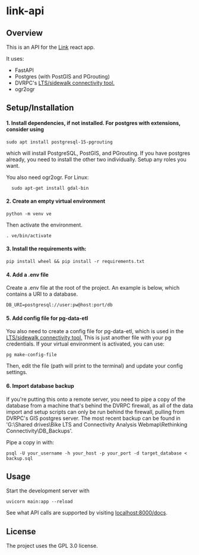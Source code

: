 # link-api

## Overview
This is an API for the [Link](https://github.com/dvrpc/link) react app. 

It uses: 
* FastAPI
* Postgres (with PostGIS and PGrouting)
* DVRPC's [LTS/sidewalk connectivity tool.](https://github.com/dvrpc/LTS_island_connectivity) 
* ogr2ogr
 

## Setup/Installation

#### 1. Install dependencies, if not installed. For postgres with extensions, consider using
```shell
sudo apt install postgresql-15-pgrouting
```
which will install PostgreSQL, PostGIS, and PGrouting. If you have postgres already, you need to install the other two individually. Setup any roles you want.

You also need ogr2ogr. For Linux:
```shell
  sudo apt-get install gdal-bin
```

#### 2. Create an empty virtual environment
```shell
python -m venv ve
```
Then activate the environment. 
```shell
. ve/bin/activate
```

#### 3. Install the requirements with:
```shell 
pip install wheel && pip install -r requirements.txt
```

#### 4. Add a .env file 
Create a .env file at the root of the project. An example is below, which contains a URI to a database.
```
DB_URI=postgresql://user:pw@host:port/db
```

#### 5. Add config file for pg-data-etl
You also need to create a config file for pg-data-etl, which is used in the [LTS/sidewalk connectivity tool.](https://github.com/dvrpc/LTS_island_connectivity) 
This is just another file with your pg credentials. If your virtual environment is activated, you can use:
```shell
pg make-config-file
```
Then, edit the file (path will print to the terminal) and update your config settings.

#### 6. Import database backup
If you're putting this onto a remote server, you need to pipe a copy of the database from a machine that's behind the DVRPC firewall, as all of the data import and setup scripts can only be run behind the firewall, pulling from DVRPC's GIS postgres server.
The most recent backup can be found in 'G:\Shared drives\Bike LTS and Connectivity Analysis Webmap\Rethinking Connectivity\DB_Backups'. 

Pipe a copy in with:
```shell
psql -U your_username -h your_host -p your_port -d target_database < backup.sql  
```

## Usage
Start the development server with
```shell
uvicorn main:app --reload
```
See what API calls are supported by visiting [localhost:8000/docs](localhost:8000/docs).

## License
The project uses the GPL 3.0 license.
